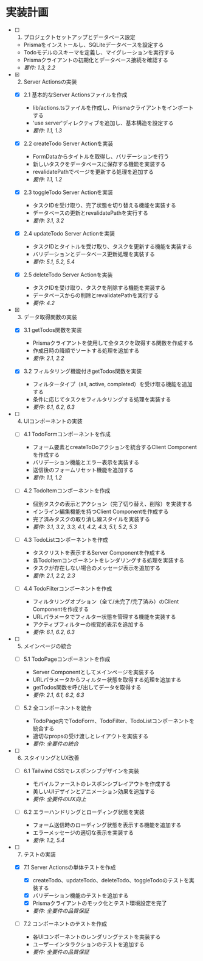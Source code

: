 # 実装計画

- [ ] 1. プロジェクトセットアップとデータベース設定
  - Prismaをインストールし、SQLiteデータベースを設定する
  - Todoモデルのスキーマを定義し、マイグレーションを実行する
  - Prismaクライアントの初期化とデータベース接続を確認する
  - _要件: 1.3, 2.2_

- [x] 2. Server Actionsの実装
  - [x] 2.1 基本的なServer Actionsファイルを作成
    - lib/actions.tsファイルを作成し、Prismaクライアントをインポートする
    - 'use server'ディレクティブを追加し、基本構造を設定する
    - _要件: 1.1, 1.3_

  - [x] 2.2 createTodo Server Actionを実装
    - FormDataからタイトルを取得し、バリデーションを行う
    - 新しいタスクをデータベースに保存する機能を実装する
    - revalidatePathでページを更新する処理を追加する
    - _要件: 1.1, 1.2_

  - [x] 2.3 toggleTodo Server Actionを実装
    - タスクIDを受け取り、完了状態を切り替える機能を実装する
    - データベースの更新とrevalidatePathを実行する
    - _要件: 3.1, 3.2_

  - [x] 2.4 updateTodo Server Actionを実装
    - タスクIDとタイトルを受け取り、タスクを更新する機能を実装する
    - バリデーションとデータベース更新処理を実装する
    - _要件: 5.1, 5.2, 5.4_

  - [x] 2.5 deleteTodo Server Actionを実装
    - タスクIDを受け取り、タスクを削除する機能を実装する
    - データベースからの削除とrevalidatePathを実行する
    - _要件: 4.2_

- [x] 3. データ取得関数の実装
  - [x] 3.1 getTodos関数を実装
    - Prismaクライアントを使用して全タスクを取得する関数を作成する
    - 作成日時の降順でソートする処理を追加する
    - _要件: 2.1, 2.2_

  - [x] 3.2 フィルタリング機能付きgetTodos関数を実装
    - フィルタータイプ（all, active, completed）を受け取る機能を追加する
    - 条件に応じてタスクをフィルタリングする処理を実装する
    - _要件: 6.1, 6.2, 6.3_

- [ ] 4. UIコンポーネントの実装
  - [ ] 4.1 TodoFormコンポーネントを作成
    - フォーム要素とcreateToDoアクションを統合するClient Componentを作成する
    - バリデーション機能とエラー表示を実装する
    - 送信後のフォームリセット機能を追加する
    - _要件: 1.1, 1.2_

  - [ ] 4.2 TodoItemコンポーネントを作成
    - 個別タスクの表示とアクション（完了切り替え、削除）を実装する
    - インライン編集機能を持つClient Componentを作成する
    - 完了済みタスクの取り消し線スタイルを実装する
    - _要件: 3.1, 3.2, 3.3, 4.1, 4.2, 4.3, 5.1, 5.2, 5.3_

  - [ ] 4.3 TodoListコンポーネントを作成
    - タスクリストを表示するServer Componentを作成する
    - 各TodoItemコンポーネントをレンダリングする処理を実装する
    - タスクが存在しない場合のメッセージ表示を追加する
    - _要件: 2.1, 2.2, 2.3_

  - [ ] 4.4 TodoFilterコンポーネントを作成
    - フィルタリングオプション（全て/未完了/完了済み）のClient Componentを作成する
    - URLパラメータでフィルター状態を管理する機能を実装する
    - アクティブフィルターの視覚的表示を追加する
    - _要件: 6.1, 6.2, 6.3_

- [ ] 5. メインページの統合
  - [ ] 5.1 TodoPageコンポーネントを作成
    - Server Componentとしてメインページを実装する
    - URLパラメータからフィルター状態を取得する処理を追加する
    - getTodos関数を呼び出してデータを取得する
    - _要件: 2.1, 6.1, 6.2, 6.3_

  - [ ] 5.2 全コンポーネントを統合
    - TodoPage内でTodoForm、TodoFilter、TodoListコンポーネントを統合する
    - 適切なpropsの受け渡しとレイアウトを実装する
    - _要件: 全要件の統合_

- [ ] 6. スタイリングとUX改善
  - [ ] 6.1 Tailwind CSSでレスポンシブデザインを実装
    - モバイルファーストのレスポンシブレイアウトを作成する
    - 美しいUIデザインとアニメーション効果を追加する
    - _要件: 全要件のUX向上_

  - [ ] 6.2 エラーハンドリングとローディング状態を実装
    - フォーム送信時のローディング状態を表示する機能を追加する
    - エラーメッセージの適切な表示を実装する
    - _要件: 1.2, 5.4_

- [ ] 7. テストの実装
  - [x] 7.1 Server Actionsの単体テストを作成
    - [x] createTodo、updateTodo、deleteTodo、toggleTodoのテストを実装する
    - [x] バリデーション機能のテストを追加する
    - [x] Prismaクライアントのモック化とテスト環境設定を完了
    - _要件: 全要件の品質保証_

  - [ ] 7.2 コンポーネントのテストを作成
    - 各UIコンポーネントのレンダリングテストを実装する
    - ユーザーインタラクションのテストを追加する
    - _要件: 全要件の品質保証_